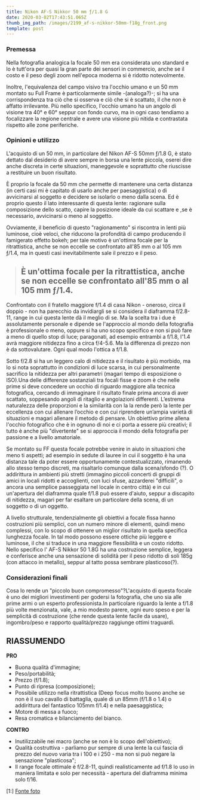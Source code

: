 ```yaml
---
title: Nikon AF-S Nikkor 50 mm ƒ/1.8 G
date: 2020-03-02T17:43:51.065Z
thumb_img_path: /images/2199_af-s-nikkor-50mm-f18g_front.png
template: post
---
```

### Premessa

Nella fotografia analogica la focale 50 mm era considerata uno standard e lo è tutt'ora per quasi la gran parte dei sensori in commercio, anche se il costo e il peso degli zoom nell'epoca moderna si è ridotto notevolmente.

Inoltre, l'equivalenza del campo visivo tra l'occhio umano e un 50 mm montato su Full Frame è particolarmente simile -(analoga?)-; si ha una corrispondenza tra ciò che si osserva e ciò che si è scattato, il che non è affatto irrilevante. Più nello specifico, l'occhio umano ha un angolo di visione tra 40° e 60° seppur con fondo curvo, ma in ogni caso tendiamo a focalizzare la regione centrale e avere una visione più nitida e contrastata rispetto alle zone periferiche.

### Opinioni e utilizzo

L'acquisto di un 50 mm, in particolare del Nikon AF-S 50mm ƒ/1.8 G, è stato dettato dal desiderio di avere sempre in borsa una lente piccola, oserei dire anche discreta in certe situazioni, maneggevole e soprattutto che riuscisse a restituire un buon risultato.

È proprio la focale da 50 mm che permette di mantenere una certa distanza (in certi casi mi è capitato di usarlo anche per paesaggistica) o di avvicinarsi al soggetto e decidere se isolarlo o meno dalla scena. Ed è proprio questo il lato interessante di questa lente: ragionare sulla composizione dello scatto, capire la posizione ideale da cui scattare e ,se è necessario, avvicinarsi o meno al soggetto.

Ovviamente, il beneficio di questo "ragionamento" si riscontra in lenti più luminose, cioè veloci, che riducono la profondità di campo producendo il famigerato effetto bokeh; per tale motivo è un'ottima focale per la ritrattistica, anche se non eccelle se confrontato all'85 mm o al 105 mm ƒ/1.4, ma in questi casi inevitabilmente sale il prezzo e il peso.

> ## È un'ottima focale per la ritrattistica, anche se non eccelle se confrontato all'85 mm o al 105 mm ƒ/1.4.

Confrontato con il fratello maggiore f/1.4 di casa Nikon - oneroso, circa il doppio - non ha parecchio da invidiargli se si considera il diaframma f/2.8-11, range in cui questa lente dà il meglio di se. Ma la scelta tra i due è assolutamente personale e dipende se l'approccio al mondo della fotografia è professionale o meno, oppure si ha uno scopo specifico e non si può fare a meno di quello stop di luce; paragonati, ad esempio entrambi a f/1.8, l'1.4 avrà maggiore nitidezza fino a circa f/4-5.6. Ma la differenza di prezzo non è da sottovalutare. Ogni qual modo l'ottica a f/1.8.

Sotto f/2.8 si ha un leggero calo di nitidezza e il risultato è più morbido, ma lo si nota soprattutto in condizioni di luce scarsa, in cui personalmente sacrifico la nitidezza per altri parametri (magari tempo di esposizione o ISO).Una delle differenze sostanziali tra focali fisse e zoom è che nelle prime si deve concedere un occhio di riguardo maggiore alla tecnica fotografica, cercando di immaginare il risultato finale prima ancora di aver scattato, soppesando angoli di ritaglio e angolazioni differenti. L’estrema naturalezza delle proporzioni e la similarità con la la rende però la lente per eccellenza con cui allenare l’occhio e con cui riprendere un’ampia varietà di situazioni e magari allenare il metodo di pensare. Un obiettivo prime allena l'occhio fotografico che è in ognuno di noi e ci porta a essere più creativi; il tutto è anche più "divertente" se si approccia il mondo della fotografia per passione e a livello amatoriale.

Se montato su FF questa focale potrebbe venire in aiuto in situazioni che meno ti aspetti; ad esempio in sedute di lauree in cui il soggetto è ha una distanza tale da poter essere opportunamente contestualizzato, rimanendo allo stesso tempo discreti, ma risaltarlo comunque dalla scena/sfondo (?). O addirittura in ambienti più stretti (immagino piccoli concerti di gruppi di amici in locali ridotti e accoglienti, con luci sfuse, azzarderei "difficili", o ancora una semplice passeggiata nel locale in centro città) e in cui un'apertura del diaframma quale f/1.8 può essere d'aiuto, seppur a discapito di nitidezza, magari per far esaltare un particolare della scena, di un soggetto o di un oggetto.

A livello strutturale, tendenzialmente gli obiettivi a focale fissa hanno costruzioni più semplici, con un numero minore di elementi, quindi meno complessi, con lo scopo di ottenere un miglior risultato in quella specifica lunghezza focale. In tal modo possono essere ottiche più leggere e luminose, il che si traduce in una maggiore flessibilità e un costo ridotto. Nello specifico l' AF-S Nikkor 50 1.8G ha una costruzione semplice, leggera e conferisce anche una sensazione di solidità per il peso ridotto di soli 185g (con attacco in metallo), seppur al tatto possa sembrare plasticoso(?).

### Considerazioni finali

Cosa lo rende un "piccolo buon compromesso"?L'acquisto di questa focale è uno dei migliori investimenti per godersi la fotografia, che uno sia alle prime armi o un esperto professionista.In particolare riguardo la lente a f/1.8 più volte menzionata, vale, a mio modesto parere, ogni euro speso e per la semplicità di costruzione (che rende questa lente facile da usare), ingombro/peso e rapporto qualità/prezzo raggiunge ottimi traguardi.

## RIASSUMENDO

**PRO**

* Buona qualità d'immagine;
* Peso/portabilità;
* Prezzo (f/1.8);
* Punto di ripresa (composizione);
* Possibile utilizzo nella ritrattistica (Deep focus molto buono anche se non è il suo cavallo di battaglia, quale di un 85mm (f/1.8 o 1.4) o addirittura del fantastico 105mm f/1.4) e nella paesaggistica;
* Motore di messa a fuoco;
* Resa cromatica e bilanciamento del bianco.

**CONTRO**

* Inutilizzabile nei macro (anche se non è lo scopo dell'obiettivo);
* Qualità costruttiva - parliamo pur sempre di una lente la cui fascia di prezzo del nuovo varia tra i 100 e i 250 - ma non si può negare la sensazione "plasticosa";
* Il range focale ottimale è f/2.8-11, quindi realisticamente ad f/1.8 lo uso in maniera limitata e solo per necessità - apertura del diaframma minima solo f/16.

\[1:] [Fonte foto](https://www.nikonusa.com/en/nikon-products/product/camera-lenses/af-s-nikkor-50mm-f%2f1.8g.html)
